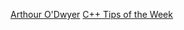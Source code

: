 [Arthour O'Dwyer](https://quuxplusone.github.io/blog/)
[C++ Tips of the Week](https://abseil.io/tips/)
